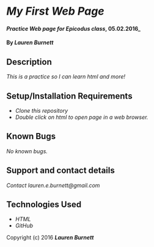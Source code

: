 # _My First Web Page_

#### _Practice Web page for Epicodus class_, 05.02.2016_

#### By _**Lauren Burnett**_

## Description

_This is a practice so I can learn html and more!_

## Setup/Installation Requirements

* _Clone this repository_
* _Double click on html to open page in a web browser._

## Known Bugs

_No known bugs._

## Support and contact details

_Contact lauren.e.burnett@gmail.com_

## Technologies Used

* _HTML_
* _GitHub_

Copyright (c) 2016 **_Lauren Burnett_**
